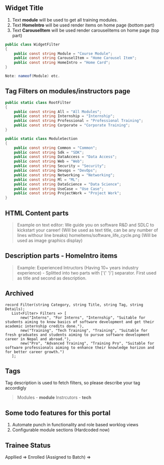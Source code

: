 ## Widget Title
1. Text **module** will be used to get all training modules.
1. Text **HomeIntro** will be used render items on home page (bottom part)
1. Text **CarouselItem** will be used render carouselitems on home page (top part)

```csharp
public class WidgetFilter
{
    public const string Module = "Course Module";
    public const string CarouselItem = "Home Carousel Item";
    public const string HomeIntro = "Home Card";
}

Note: nameof(Module) etc.
```

## Tag Filters on modules/instructors page
```csharp
public static class RootFilter
{
    public const string All = "All Modules";
    public const string Internship = "Internship";
    public const string Professional = "Professional Training";
    public const string Corporate = "Corporate Training";
}

public static class ModuleSection
{
    public const string Common = "Common";
    public const string Sdk = "SDK";
    public const string DataAccess = "Data Access";
    public const string Web = "Web";
    public const string Security = "Security";
    public const string Devops = "DevOps";
    public const string Networking = "Networking";
    public const string Ml = "ML";
    public const string DataScience = "Data Science";
    public const string UseCase = "Use Case";
    public const string ProjectWork = "Project Work";
}

```

## HTML Content parts
> Example on text editor:
We guide you on software R&D and SDLC to kickstart your career! (Will be used as text title, can be any number of lines withour line breaks)
homeitems/software_life_cycle.png (Will be used as image graphics display)


## Description parts - HomeIntro items
> Example: 
Experienced Intructors (Having 10+ years industry experience) - Splitted into two parts with ['(' ')'] separator. First used as title and second as description.

## Archived
 
 ```
 record Filter(string Category, string Title, string Tag, string Details);
    List<Filter> Filters => [
        new("Interns", "For Interns", "Internship", "Suitable for students aiming to know basics of software development and get their academic internship credits done."),
        new("Training", "Tech Training", "Training", "Suitable for fresh graduates and students aiming to pursue software development career in Nepal and abroad."),
        new("Pro", "Advanced Training", "Training Pro", "Suitable for software professionals aiming to enhance their knowledge horizon and for better career growth.")
    ];
```

## Tags

Tag description is used to fetch filters, so please describe your tag accordigly

> Modules - **module**
> Instrcutors - **tech**



## Some todo features for this portal

1. Automate punch in functionality and role based worklog views
1. Configurable module sections (Hardcoded now)



## Trainee Status
Appllied => Enrolled (Assigned to Batch) => 